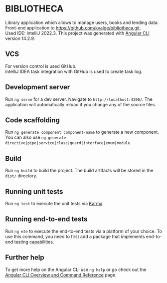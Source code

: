 # BIBLIOTHECA

Library application which allows to manage users, books and lending data.  
Front-end application to https://github.com/kvalge/bibliotheca.git.  
Used IDE: IntelliJ 2022.3.
This project was generated with [Angular CLI](https://github.com/angular/angular-cli) version 14.2.9.  

## VCS
For version control is used GitHub.  
IntelliJ IDEA task integration with GitHub is used to create task log.

## Development server

Run `ng serve` for a dev server. Navigate to `http://localhost:4200/`. The application will automatically reload if you change any of the source files.

## Code scaffolding

Run `ng generate component component-name` to generate a new component. You can also use `ng generate directive|pipe|service|class|guard|interface|enum|module`.

## Build

Run `ng build` to build the project. The build artifacts will be stored in the `dist/` directory.

## Running unit tests

Run `ng test` to execute the unit tests via [Karma](https://karma-runner.github.io).

## Running end-to-end tests

Run `ng e2e` to execute the end-to-end tests via a platform of your choice. To use this command, you need to first add a package that implements end-to-end testing capabilities.

## Further help

To get more help on the Angular CLI use `ng help` or go check out the [Angular CLI Overview and Command Reference](https://angular.io/cli) page.
